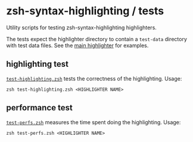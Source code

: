zsh-syntax-highlighting / tests
===============================

Utility scripts for testing zsh-syntax-highlighting highlighters.

The tests expect the highlighter directory to contain a `test-data` directory with test data files. See the [main highlighter](../highlighters/main/test-data) for examples.


highlighting test
-----------------
[`test-highlighting.zsh`](tests/test-highlighting.zsh) tests the correctness of the highlighting. Usage:

    zsh test-highlighting.zsh <HIGHLIGHTER NAME>


performance test
----------------
[`test-perfs.zsh`](tests/test-perfs.zsh) measures the time spent doing the highlighting. Usage:

    zsh test-perfs.zsh <HIGHLIGHTER NAME>
